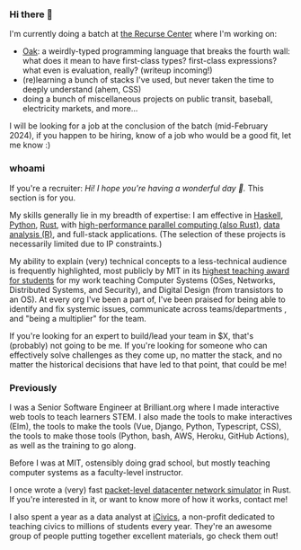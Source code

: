 ### Hi there 👋

I'm currently doing a batch at [the Recurse Center](https://www.recurse.com/) where I'm working on:

 - [Oak](https://github.com/nibrivia/oak): a weirdly-typed programming language that breaks the fourth wall: what does it mean to have first-class types? first-class expressions? what even is evaluation, really? (writeup incoming!)
 - (re)learning a bunch of stacks I've used, but never taken the time to deeply understand (ahem, CSS)
 - doing a bunch of miscellaneous projects on public transit, baseball, electricity markets, and more...

I will be looking for a job at the conclusion of the batch (mid-February 2024), if you happen to be hiring, know of a job who would be a good fit, let me know :)

### whoami

If you're a recruiter: _Hi! I hope you're having a wonderful day 💮._
This section is for you.

My skills generally lie in my breadth of expertise: I am effective in [Haskell](https://github.com/nibrivia/oak/tree/olivia/rewrite), [Python](https://github.com/nibrivia/darksky-terminal-weather), [Rust](https://github.com/nibrivia/rusty-beaver), with [high-performance parallel computing (also Rust)](https://github.com/nibrivia/rustasim), [data analysis (R)](https://github.com/nibrivia/plotypus), and full-stack applications.
(The selection of these projects is necessarily limited due to IP constraints.)

My ability to explain (very) technical concepts to a less-technical audience is frequently highlighted, most publicly by MIT in its [highest teaching award for students](https://oge.mit.edu/community-diversity/awards-recognition/the-goodwin-medal/2020-olivia-brode-roger/) for my work teaching Computer Systems (OSes, Networks, Distributed Systems, and Security), and Digital Design (from transistors to an OS).
At every org I've been a part of, I've been praised for being able to identify and fix systemic issues, communicate across teams/departments , and "being a multiplier" for the team.

If you're looking for an expert to build/lead your team in $X, that's (probably) not going to be me.
If you're looking for someone who can effectively solve challenges as they come up, no matter the stack, and no matter the historical decisions that have led to that point, that could be me!

### Previously

I was a Senior Software Engineer at Brilliant.org where I made interactive web tools to teach learners STEM.
I also made the tools to make interactives (Elm), the tools to make the tools (Vue, Django, Python, Typescript, CSS), the tools to make those tools (Python, bash, AWS, Heroku, GitHub Actions), as well as the training to go along.

Before I was at MIT, ostensibly doing grad school, but mostly teaching computer systems as a faculty-level instructor.

I once wrote a (very) fast [packet-level datacenter network simulator](https://github.com/nibrivia/rustasim) in Rust. If you're interested in it, or want to know more of how it works, contact me!

I also spent a year as a data analyst at [iCivics](https://www.icivics.org/), a non-profit dedicated to teaching civics to millions of students every year.
They're an awesome group of people putting together excellent materials, go check them out!
